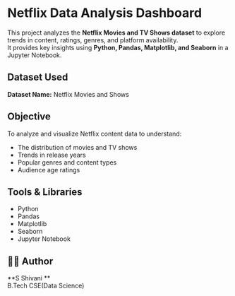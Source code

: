 # Netflix Data Analysis Dashboard

This project analyzes the **Netflix Movies and TV Shows dataset** to explore trends in content, ratings, genres, and platform availability.  
It provides key insights using **Python, Pandas, Matplotlib, and Seaborn** in a Jupyter Notebook.

## Dataset Used
**Dataset Name:** Netflix Movies and Shows    

## Objective
To analyze and visualize Netflix content data to understand:
- The distribution of movies and TV shows
- Trends in release years
- Popular genres and content types
- Audience age ratings

## Tools & Libraries
- Python  
- Pandas  
- Matplotlib  
- Seaborn  
- Jupyter Notebook

## 🧑‍💻 Author
**S Shivani **  
B.Tech CSE(Data Science)